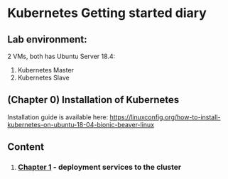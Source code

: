 # Kubernetes Getting started diary

## Lab environment:
2 VMs, both has Ubuntu Server 18.4:
1. Kubernetes Master
2. Kubernetes Slave

## (Chapter 0) Installation of Kubernetes
Installation guide is available here: https://linuxconfig.org/how-to-install-kubernetes-on-ubuntu-18-04-bionic-beaver-linux

## Content
1. ### [Chapter 1](./docs/chapter_1/README.md ) - deployment services to the cluster